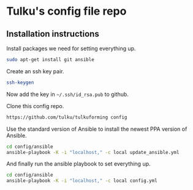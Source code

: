 # Tulku's config file repo

## Installation instructions

Install packages we need for setting everything up.

```bash
sudo apt-get install git ansible
```

Create an ssh key pair.

```bash
ssh-keygen
```

Now add the key in `~/.ssh/id_rsa.pub` to github.

Clone this config repo.

```bash
https://github.com/tulku/tulkuforming config
```

Use the standard version of Ansible to install the newest PPA version of Ansible.

```bash
cd config/ansible
ansible-playbook -K -i "localhost," -c local update_ansible.yml
```

And finally run the ansible playbook to set everything up.

```bash
cd config/ansible
ansible-playbook -K -i "localhost," -c local config.yml
```
